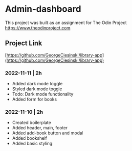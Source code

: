 
# Admin-dashboard

This project was built as an assignment for The Odin Project
https://www.theodinproject.com

## Project Link
[https://github.com/GeorgeCiesinski/library-app](https://github.com/GeorgeCiesinski/library-app)

### 2022-11-11 | 2h
- Added dark mode toggle
- Styled dark mode toggle
- Todo: Dark mode functionality
- Added form for books

### 2022-11-10 | 2h
- Created boilerplate
- Added header, main, footer
- Added add-book button and modal
- Added bookshelf
- Added basic styling
